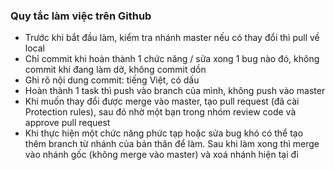 ### Quy tắc làm việc trên Github
- Trước khi bắt đầu làm, kiểm tra nhánh master nếu có thay đổi thì pull về local
- Chỉ commit khi hoàn thành 1 chức năng / sửa xong 1 bug nào đó, không commit khi đang làm dở, không commit dồn
- Ghi rõ nội dung commit: tiếng Việt, có dấu
- Hoàn thành 1 task thì push vào branch của mình, không push vào master
- Khi muốn thay đổi được merge vào master, tạo pull request (đã cài Protection rules), sau đó nhờ một bạn trong nhóm review code và approve pull request
- Khi thực hiện một chức năng phức tạp hoặc sửa bug khó có thể tạo thêm branch từ nhánh của bản thân để làm. Sau khi làm xong thì merge vào nhánh gốc (không merge vào master) và xoá nhánh hiện tại đi